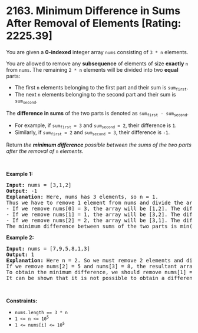 # 2163. Minimum Difference in Sums After Removal of Elements [Rating: 2225.39]

<p>You are given a <strong>0-indexed</strong> integer array <code>nums</code> consisting of <code>3 * n</code> elements.</p>

<p>You are allowed to remove any <strong>subsequence</strong> of elements of size <strong>exactly</strong> <code>n</code> from <code>nums</code>. The remaining <code>2 * n</code> elements will be divided into two <strong>equal</strong> parts:</p>

<ul>
	<li>The first <code>n</code> elements belonging to the first part and their sum is <code>sum<sub>first</sub></code>.</li>
	<li>The next <code>n</code> elements belonging to the second part and their sum is <code>sum<sub>second</sub></code>.</li>
</ul>

<p>The <strong>difference in sums</strong> of the two parts is denoted as <code>sum<sub>first</sub> - sum<sub>second</sub></code>.</p>

<ul>
	<li>For example, if <code>sum<sub>first</sub> = 3</code> and <code>sum<sub>second</sub> = 2</code>, their difference is <code>1</code>.</li>
	<li>Similarly, if <code>sum<sub>first</sub> = 2</code> and <code>sum<sub>second</sub> = 3</code>, their difference is <code>-1</code>.</li>
</ul>

<p>Return <em>the <strong>minimum difference</strong> possible between the sums of the two parts after the removal of </em><code>n</code><em> elements</em>.</p>

<p>&nbsp;</p>
<p><strong class="example">Example 1:</strong></p>

<pre>
<strong>Input:</strong> nums = [3,1,2]
<strong>Output:</strong> -1
<strong>Explanation:</strong> Here, nums has 3 elements, so n = 1. 
Thus we have to remove 1 element from nums and divide the array into two equal parts.
- If we remove nums[0] = 3, the array will be [1,2]. The difference in sums of the two parts will be 1 - 2 = -1.
- If we remove nums[1] = 1, the array will be [3,2]. The difference in sums of the two parts will be 3 - 2 = 1.
- If we remove nums[2] = 2, the array will be [3,1]. The difference in sums of the two parts will be 3 - 1 = 2.
The minimum difference between sums of the two parts is min(-1,1,2) = -1. 
</pre>

<p><strong class="example">Example 2:</strong></p>

<pre>
<strong>Input:</strong> nums = [7,9,5,8,1,3]
<strong>Output:</strong> 1
<strong>Explanation:</strong> Here n = 2. So we must remove 2 elements and divide the remaining array into two parts containing two elements each.
If we remove nums[2] = 5 and nums[3] = 8, the resultant array will be [7,9,1,3]. The difference in sums will be (7+9) - (1+3) = 12.
To obtain the minimum difference, we should remove nums[1] = 9 and nums[4] = 1. The resultant array becomes [7,5,8,3]. The difference in sums of the two parts is (7+5) - (8+3) = 1.
It can be shown that it is not possible to obtain a difference smaller than 1.
</pre>

<p>&nbsp;</p>
<p><strong>Constraints:</strong></p>

<ul>
	<li><code>nums.length == 3 * n</code></li>
	<li><code>1 &lt;= n &lt;= 10<sup>5</sup></code></li>
	<li><code>1 &lt;= nums[i] &lt;= 10<sup>5</sup></code></li>
</ul>
